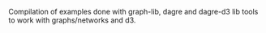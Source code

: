 Compilation of examples done with graph-lib, dagre and dagre-d3 lib tools to work with graphs/networks and d3.
